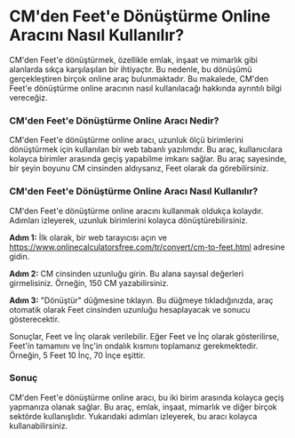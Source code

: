 CM'den Feet'e Dönüştürme Online Aracını Nasıl Kullanılır?
=========================================================

CM'den Feet'e dönüştürmek, özellikle emlak, inşaat ve mimarlık gibi alanlarda sıkça karşılaşılan bir ihtiyaçtır. Bu nedenle, bu dönüşümü gerçekleştiren birçok online araç bulunmaktadır. Bu makalede, CM'den Feet'e dönüştürme online aracının nasıl kullanılacağı hakkında ayrıntılı bilgi vereceğiz.

### CM'den Feet'e Dönüştürme Online Aracı Nedir?

CM'den Feet'e dönüştürme online aracı, uzunluk ölçü birimlerini dönüştürmek için kullanılan bir web tabanlı yazılımdır. Bu araç, kullanıcılara kolayca birimler arasında geçiş yapabilme imkanı sağlar. Bu araç sayesinde, bir şeyin boyunu CM cinsinden aldıysanız, Feet olarak da görebilirsiniz.

### CM'den Feet'e Dönüştürme Online Aracı Nasıl Kullanılır?

CM'den Feet'e dönüştürme online aracını kullanmak oldukça kolaydır. Adımları izleyerek, uzunluk birimlerini kolayca dönüştürebilirsiniz.

**Adım 1:** İlk olarak, bir web tarayıcısı açın ve <https://www.onlinecalculatorsfree.com/tr/convert/cm-to-feet.html> adresine gidin.

**Adım 2:** CM cinsinden uzunluğu girin. Bu alana sayısal değerleri girmelisiniz. Örneğin, 150 CM yazabilirsiniz.

**Adım 3:** "Dönüştür" düğmesine tıklayın. Bu düğmeye tıkladığınızda, araç otomatik olarak Feet cinsinden uzunluğu hesaplayacak ve sonucu gösterecektir.

Sonuçlar, Feet ve İnç olarak verilebilir. Eğer Feet ve İnç olarak gösterilirse, Feet'in tamamını ve İnç'in ondalık kısmını toplamanız gerekmektedir. Örneğin, 5 Feet 10 İnç, 70 İnçe eşittir.

### Sonuç

CM'den Feet'e dönüştürme online aracı, bu iki birim arasında kolayca geçiş yapmanıza olanak sağlar. Bu araç, emlak, inşaat, mimarlık ve diğer birçok sektörde kullanışlıdır. Yukarıdaki adımları izleyerek, bu aracı kolayca kullanabilirsiniz.